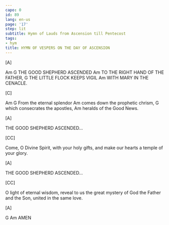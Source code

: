 ```yaml
---
capo: 0
id: 89
lang: en-us
page: '17'
step: lit
subtitle: Hymn of Lauds from Ascension till Pentecost
tags:
- hym
title: HYMN OF VESPERS ON THE DAY OF ASCENSION
---
```


[A]

Am                  G
THE GOOD SHEPHERD ASCENDED
                         Am
TO THE RIGHT HAND OF THE FATHER,
                       G
THE LITTLE FLOCK KEEPS VIGIL
                 Am
WITH MARY IN THE CENACLE.

[C]

Am                G
From the eternal splendor
                         Am
comes down the prophetic chrism,
                       G
which consecrates the apostles,
                   Am
heralds of the Good News.

[A]

THE GOOD SHEPHERD ASCENDED...

[CC]

Come, O Divine Spirit,
with your holy gifts,
and make our hearts
a temple of your glory.

[A]

THE GOOD SHEPHERD ASCENDED...

[CC]

O light of eternal wisdom,
reveal to us the great mystery
of God the Father and the Son,
united in the same love.

[A]

G Am
AMEN
